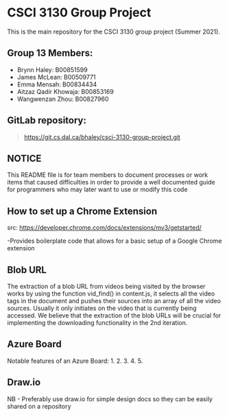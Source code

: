# CSCI 3130 Group Project

This is the main repository for the CSCI 3130 group project (Summer 2021).

## Group 13 Members:
- Brynn Haley: B00851599 
- James McLean: B00509771 
- Emma Mensah: B00834434 
- Aitzaz Qadir Khowaja: B00853169 
- Wangwenzan Zhou: B00827960 

## GitLab repository:

>https://git.cs.dal.ca/bhaley/csci-3130-group-project.git 

## NOTICE

This README file is for team members to document processes or work items
that caused difficulties in order to provide a well documented guide for
programmers who may later want to use or modify this code

## How to set up a Chrome Extension
src: https://developer.chrome.com/docs/extensions/mv3/getstarted/

-Provides boilerplate code that allows for a basic setup of a Google Chrome
extension

## Blob URL

The extraction of a blob URL from videos being visited by the browser works by using the function vid_find() in content.js, it selects all the video tags in the document and pushes their sources into an array of all the video sources. Usually it only initiates on the video that is currently being accessed. We believe that the extraction of the blob URLs will be crucial for implementing the downloading functionality in the 2nd iteration.

## Azure Board ##
Notable features of an Azure Board:
1.
2.
3.
4.
5.

## Draw.io
NB - Preferably use draw.io for simple design docs so they can be easily shared
    on a repository
